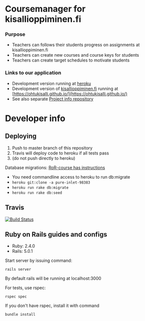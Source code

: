 # Coursemanager for kisallioppiminen.fi

### Purpose
* Teachers can follows their students progress on assignments at kisallioppiminen.fi
* Teachers can create new courses and course keys for students
* Teachers can create target schedules to motivate students

### Links to our application
* Development version running at [heroku](https://pure-inlet-98383.herokuapp.com/)  
* Development version of [kisallioppiminen.fi](kisallioppiminen.fi) running at [https://ohtukisalli.github.io/](https://ohtukisalli.github.io/)  
* See also separate [Project info repository](https://github.com/OhtuKisalli/project-info)

# Developer info

## Deploying

1. Push to master branch of this repository
2. Travis will deploy code to heroku if all tests pass
3. (do not push directly to heroku)

Database migrations:
[RoR-course has instructions](https://github.com/mluukkai/WebPalvelinohjelmointi2017/blob/master/web/viikko1.md)
* You need commandline access to heroku to run db:migrate
* `heroku git:clone -a pure-inlet-98383`
* `heroku run rake db:migrate`
* `heroku run rake db:seed`

## Travis
[![Build Status](https://travis-ci.org/OhtuKisalli/kisallioppiminen.server.png)](https://travis-ci.org/OhtuKisalli/kisallioppiminen.server)

## Ruby on Rails guides and configs

  - Ruby: 2.4.0
  - Rails: 5.0.1

Start server by issuing command: 
```
rails server
```
By default rails will be running at localhost:3000

For tests, use rspec:
```
rspec spec
```
If you don't have rspec, install it with command 
```
bundle install
```
